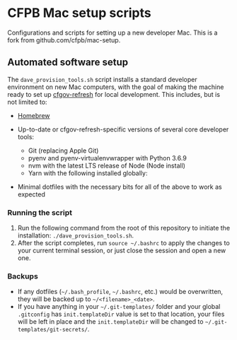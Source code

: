 # CFPB Mac setup scripts

Configurations and scripts for setting up a new developer Mac.
This is a fork from github.com/cfpb/mac-setup.

## Automated software setup

The `dave_provision_tools.sh` script installs a standard developer environment
on new Mac computers, with the goal of making the machine ready to set up
[cfgov-refresh](https://github.com/cfpb/cfgov-refresh) for local development.
This includes, but is not limited to:

- [Homebrew](http://brew.sh/)
- Up-to-date or cfgov-refresh-specific versions of several core developer tools:
  - Git (replacing Apple Git)
  - pyenv and pyenv-virtualenvwrapper with Python 3.6.9
  - nvm with the latest LTS release of Node (Node install)
  - Yarn with the following installed globally:

- Minimal dotfiles with the necessary bits for all of the above to work as expected

### Running the script

1. Run the following command from the root of this repository
   to initiate the installation: `./dave_provision_tools.sh`.
1. After the script completes, run `source ~/.bashrc`
   to apply the changes to your current terminal session,
   or just close the session and open a new one.

### Backups

- If any dotfiles (`~/.bash_profile`, `~/.bashrc`, etc.) would be overwritten,
  they will be backed up to `~/<filename>_<date>`.
- If you have anything in your `~/.git-templates/` folder and
  your global `.gitconfig` has `init.templateDir` value is set to that location,
  your files will be left in place
  and the `init.templateDir` will be changed to `~/.git-templates/git-secrets/`.


